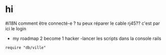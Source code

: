 # hi
#i18N
comment être connecté-e ? tu peux réparer le cable rj45?? c'est par ici le login
 - my roadmap 2 become 1 hacker
-lancer les scripts dans la console rails
```
require "db/ville"
```
